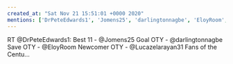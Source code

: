 ```yaml
---
created_at: "Sat Nov 21 15:51:01 +0000 2020"
mentions: ['DrPeteEdwards1', 'Jomens25', 'darlingtonnagbe', 'EloyRoom', 'Lucazelarayan31']
---
```


RT @DrPeteEdwards1: Best 11 - @Jomens25 
Goal OTY - @darlingtonnagbe
Save OTY - @EloyRoom
Newcomer OTY - @Lucazelarayan31
Fans of the Centu…